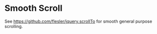 # Smooth Scroll

See https://github.com/flesler/jquery.scrollTo for smooth general purpose scrolling.

